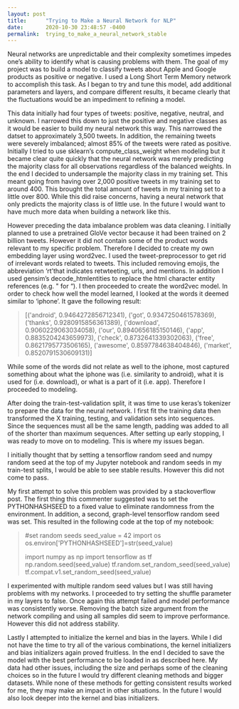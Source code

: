 ```yaml
---
layout: post
title:      "Trying to Make a Neural Network for NLP"
date:       2020-10-30 23:48:57 -0400
permalink:  trying_to_make_a_neural_network_stable
---
```



Neural networks are unpredictable and their complexity sometimes impedes one’s ability to identify what is causing problems with them. The goal of my project was to build a model to classify tweets about Apple and Google products as positive or negative. I used a Long Short Term Memory network to accomplish this task. As I began to try and tune this model, add additional parameters and layers, and compare different results, it became clearly that the fluctuations would be an impediment to refining a model. 

This data initially had four types of tweets: positive, negative, neutral, and unknown. I narrowed this down to just the positive and negative classes as it would be easier to build my neural network this way. This narrowed the datset to approximately 3,500 tweets. In addition, the remaining tweets were severely imbalanced; almost 85% of the tweets were rated as positive. Initially I tried to use sklearn’s compute_class_weight when modeling but it became clear quite quickly that the neural network was merely predicting the majority class for all observations regardless of the balanced weights. In the end I decided to undersample the majority class in my training set. This meant going from having over 2,000 positive tweets in my training set to around 400. This brought the total amount of tweets in my training set to a little over 800. While this did raise concerns, having a neural network that only predicts the majority class is of little use. In the future I would want to have much more data when building a network like this. 

However preceding the data imbalance problem was data cleaning. I initially planned to use a pretrained GloVe vector because it had been trained on 2 billion tweets. However it did not contain some of the product words relevant to my specific problem. Therefore I decided to create my own embedding layer using word2vec. I used the tweet-preprocessor to get rid of irrelevant words related to tweets. This included removing emojis, the abbreviation ‘rt’that indicates retwteeting, urls, and mentions. In addition I used gensim’s decode_htmlentities to replace the html character entity references (e.g. &quot; for “). I then proceeded to create the word2vec model. In order to check how well the model learned, I looked at the words it deemed similar to ‘iphone’. It gave the following result:

> [('android', 0.9464272856712341),
>  ('got', 0.9347250461578369),
>  ('thanks', 0.9280915856361389),
>  ('download', 0.9060229063034058),
>  ('our', 0.8940656185150146),
>  ('app', 0.8835204243659973),
>  ('check', 0.8732641339302063),
>  ('free', 0.8621795773506165),
>  ('awesome', 0.8597784638404846),
>  ('market', 0.8520791530609131)]

While some of the words did not relate as well to the iphone, most captured something about what the iphone was (i.e. similarity to android), what it is used for (i.e. download), or what is a part of it (i.e. app). Therefore I proceeded to modeling. 

After doing the train-test-validation split, it was time to use keras’s tokenizer to prepare the data for the neural network. I first fit the training data then transformed the X training, testing, and validation sets into sequences. Since the sequences must all be the same length, padding was added to all of the shorter than maximum sequences. After setting up early stopping, I was ready to move on to modeling. This is where my issues began. 

I initially thought that by setting a tensorflow random seed and numpy random seed at the top of my Jupyter notebook and random seeds in my train-test splits, I would be able to see stable results. However this did not come to pass. 

My first attempt to solve this problem was provided by a stackoverflow post. The first thing this commenter suggested was to set the PYTHONHASHSEED to a fixed value to eliminate randomness from the environment. In addition, a second, graph-level tensorflow random seed was set. This resulted in the following code at the top of my notebook:

> #set random seeds
> seed_value = 42
> import os
> os.environ['PYTHONHASHSEED']=str(seed_value)
> 
> import numpy as np
> import tensorflow as tf
> np.random.seed(seed_value)
> tf.random.set_random_seed(seed_value)
> tf.compat.v1.set_random_seed(seed_value)  

I experimented with multiple random seed values but I was still having problems with my networks. I proceeded to try setting the shuffle parameter in my layers to false. Once again this attempt failed and model performance was consistently worse. Removing the batch size argument from the network compiling and using all samples did seem to improve performance. However this did not address stability. 

Lastly I attempted to initialize the kernel and bias in the layers. While I did not have the time to try all of the various combinations, the kernel initializers and bias initializers again proved fruitless. In the end I decided to save the model with the best performance to be loaded in as described here. My data had other issues, including the size and perhaps some of the cleaning choices so in the future I would try different cleaning methods and bigger datasets. While none of these methods for getting consistent results worked for me, they may make an impact in other situations. In the future I would also look deeper into the kernel and bias initializers.



